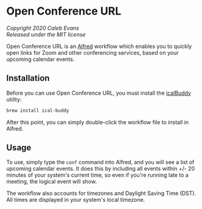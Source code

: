 # Open Conference URL

*Copyright 2020 Caleb Evans*  
*Released under the MIT license*

Open Conference URL is an [Alfred][alfred] workflow which enables you to quickly
open links for Zoom and other conferencing services, based on your upcoming
calendar events.

[alfred]: https://www.alfredapp.com/

## Installation

Before you can use Open Conference URL, you must install the
[icalBuddy][icalBuddy] utility:

```sh
brew install ical-buddy
```

After this point, you can simply double-click the workflow file to install in
Alfred.

[icalBuddy]: https://formulae.brew.sh/formula/ical-buddy

## Usage

To use, simply type the `conf` command into Alfred, and you will see a list of
upcoming calendar events. It does this by including all events within +/- 20
minutes of your system's current time, so even if you're running late to a
meeting, the logical event will show.

The workflow also accounts for timezones and Daylight Saving Time (DST). All
times are displayed in your system's local timezone.
